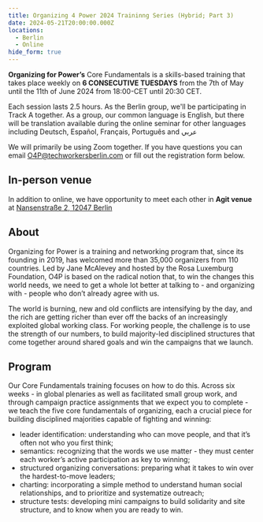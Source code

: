 ```yaml
---
title: Organizing 4 Power 2024 Traininng Series (Hybrid; Part 3)
date: 2024-05-21T20:00:00.000Z
locations:
  - Berlin
  - Online
hide_form: true
---
```

**Organizing for Power’s** Core Fundamentals is a skills-based training that takes place weekly on **6 CONSECUTIVE TUESDAYS** from the 7th of May until the 11th of June 2024 from 18:00-CET until 20:30 CET.

Each session lasts 2.5 hours. As the Berlin group, we'll be participating in Track A together. As a group, our common language is English, but there will be translation available during the online seminar for other languages including Deutsch, Español, Français, Português and عربي

We will primarily be using Zoom together. If you have questions you can email O4P@techworkersberlin.com or fill out the registration form below. 

## In-person venue

In addition to online, we have opportunity to meet each other in **Agit venue** at [Nansenstraße 2, 12047 Berlin](https://www.google.com/maps/place/AGIT/@52.4883979,13.4272167,17z/data=!3m1!4b1!4m6!3m5!1s0x47a84f6bd1ac575b:0xd6a156ed5cdaf95f!8m2!3d52.4883979!4d13.4297916!16s%2Fg%2F11srv2sjln?entry=ttu)

## About

Organizing for Power is a training and networking program that, since its founding in 2019, has welcomed more than 35,000 organizers from 110 countries. Led by Jane McAlevey and hosted by the Rosa Luxemburg Foundation, O4P is based on the radical notion that, to win the changes this world needs, we need to get a whole lot better at talking to - and organizing with - people who don’t already agree with us. 

The world is burning, new and old conflicts are intensifying by the day, and the rich are getting richer than ever off the backs of an increasingly exploited global working class. For working people, the challenge is to use the strength of our numbers, to build majority-led disciplined structures that come together around shared goals and win the campaigns that we launch. 

## Program

Our Core Fundamentals training focuses on how to do this. Across six weeks - in global plenaries as well as facilitated small group work, and through campaign practice assignments that we expect you to complete - we teach the five core fundamentals of organizing, each a crucial piece for building disciplined majorities capable of fighting and winning: 

* leader identification: understanding who can move people, and that it’s often not who you first think;
* semantics: recognizing that the words we use matter - they must center each worker’s active participation as key to winning;
* structured organizing conversations: preparing what it takes to win over the hardest-to-move leaders;
* charting: incorporating a simple method to understand human social relationships, and to prioritize and systematize outreach;
* structure tests: developing mini campaigns to build solidarity and site structure, and to know when you are ready to win.
